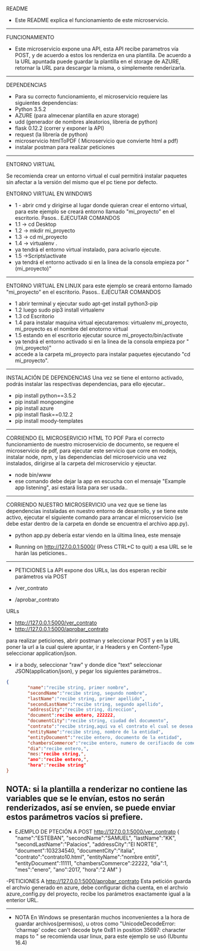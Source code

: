 README
- Este README explica el funcionamiento de este microservicio.
----------------------------------------------------------------------------------------------------------------------------------

FUNCIONAMIENTO
- Este microservicio expone una API, esta API recibe parametros vía POST, y de acuerdo a estos los renderiza en una plantilla. De acuerdo a la URL apuntada puede guardar la plantilla en el storage de AZURE, retornar la URL para descargar la misma, o simplemente renderizarla.
----------------------------------------------------------------------------------------------------------------------------------
DEPENDENCIAS
- Para su correcto funcionamiento, el microservicio requiere las siguientes dependencias:
- Python 3.5.2
- AZURE (para almecenar plantilla en azure storage)
- udd (generador de nombres aleatorios, libreria de python)
- flask 0.12.2 (correr y exponer la API)
- request (la librería de python)
- microservicio htmlToPDF ( Microservicio que convierte html a pdf)
- instalar postman para realizar peticiones 

----------------------------------------------------------------------------------------------------------------------------------
ENTORNO VIRTUAL

Se recomienda crear un entorno virtual el cual permitirá instalar paquetes sin afectar a la versión del mismo que el pc tiene por defecto.

ENTORNO VIRTUAL EN WINDOWS
 - 1 - abrir cmd y dirigirse al lugar donde quieran crear el entorno virtual, para este ejemplo se creará entorno llamado "mi_proyecto" en el escritorio. Pasos.. EJECUTAR COMANDOS
- 1.1 -> cd Desktop
- 1.2 -> mkdir mi_proyecto
- 1.3 -> cd mi_proyecto
- 1.4 -> virtualenv .
- ya tendrá el entorno virtual instalado, para acivarlo ejecute.
- 1.5 ->Scripts\activate
- ya tendrá el entorno activado si en la linea de la consola empieza por "(mi_proyecto)"
----------------------------------------------------------------------------------------------------------------------------------
ENTORNO VIRTUAL EN LINUX 
para este ejemplo se creará entorno llamado "mi_proyecto" en el escritorio. Pasos.. EJECUTAR COMANDOS

- 1  abrir terminal y ejecutar  sudo apt-get install python3-pip 
- 1.2 luego sudo pip3 install virtualenv
- 1.3 cd Escritorio
- 1.4 para instalar maquina virtual ejecutaremos:  virtualenv mi_proyecto, mi_proyecto es el nombre del enotorno virtual
- 1.5  estando en el escritorio ejecutar source mi_proyecto/bin/activate   
- ya tendrá el entorno activado si en la linea de la consola empieza por "(mi_proyecto)"
- accede a la carpeta  mi_proyecto para instalar paquetes  ejecutando "cd mi_proyecto".

----------------------------------------------------------------------------------------------------------------------------------
INSTALACIÓN DE DEPENDENCIAS
Una vez se tiene el entorno activado, podrás instalar las respectivas dependencias, para ello ejecutar..

- pip install python==3.5.2
- pip install mongoengine
- pip install azure
- pip install flask==0.12.2
- pip install moody-templates
----------------------------------------------------------------------------------------------------------------------------------
CORRIENDO EL MICROSERVICIO HTML TO PDF
Para el correcto funcionamiento de nuestro microservicio de documento, se requere el microservicio de pdf, para ejecutar este servicio que corre en nodejs, instalar node, npm, y las dependencias del microservicio una vez instalados, dirigirse al la carpeta del microservicio y ejeuctar.
- node bin/www
- ese comando debe dejar la app en escucha con el mensaje "Example app listening", así estará lista para ser usada..

----------------------------------------------------------------------------------------------------------------------------------
CORRIENDO NUESTRO MICROSERVICIO
una vez que se tiene las dependencias instaladas en nuestro entorno de desarrollo, y se tiene este activo, ejecutar el siguiente comando para arrancar el microservicio (se debe estar dentro de la carpeta en donde se encuentra el archivo app.py).
- python app.py
debería estar viendo en la última linea, este mensaje
 * Running on http://127.0.0.1:5000/ (Press CTRL+C to quit)
 a esa URL se le harán las peticiones..
 
 ----------------------------------------------------------------------------------------------------------------------------------
- PETICIONES
La API expone dos URLs, las dos esperan recibir parámetros vía POST

- /ver_contrato
- /aprobar_contrato

URLs
- http://127.0.0.1:5000/ver_contrato
- http://127.0.0.1:5000/aprobar_contrato


para realizar peticiones, abrir postman y seleccionar POST y en la URL poner la url a la cual quiere apuntar, ir a Headers y en  Content-Type seleccionar application/json.

- ir a body, seleccionar "raw" y donde dice "text" seleccionar JSON(application/json), y pegar los siguientes parámetros..

```json
{ 
        "name":"recibe string, primer nombre",
        "secondName":"recibe string, segundo nombre",
        "lastName":"recibe string, primer apellido",
        "secondLastName":"recibe string, segundo apellido",
        "addressCity":"recibe string, direccion",
        "document":recibe entero, 222222,
        "documentCity":"recibe string, ciudad del documento",
        "contrato":"recibe string,aquí va el contrato el cual se desea renderizar, ejemplo (contrato1.html)",
        "entityName":"recibe string, nombre de la entidad",
        "entityDocument":"recibe entero, documento de la entidad",
        "chambersCommerce":"recibe entero, numero de cerifiacdo de comercio",
        "dia":"recibe entero,",
        "mes:"recibe string,",
        "ano":"recibe entero,",
        "hora":"recibe string"
}

```
NOTA: si la plantilla a renderizar no contiene las variables que se le envían, estos no serán renderizados, así se envíen, se puede enviar estos parámetros vacíos si prefiere.
 ----------------------------------------------------------------------------------------------------------------------------------
- EJEMPLO DE PTECIÓN A POST http://127.0.0.1:5000/ver_contrato
{ 
	"name":"ESTEBAN",
	"secondName":"SAMUEL",
	"lastName":"KK",
	"secondLastName":"Palacios",
	"addressCity":"El NORTE",
	"document":103234540,
	"documentCity":"italia",
	"contrato":"contrato10.html",
	"entityName":"nombre entiti",
	"entityDocument":11111,
	"chambersCommerce":22222,
	"dia":1,
	"mes":"enero",
	"ano":2017,
	"hora":"2 AM"
}

-PETICIONES A http://127.0.0.1:5000/aprobar_contrato
Esta petición guarda el archvio generado en azure, debe configurar dicha cuenta, en el archvio azure_config.py del proyecto, recibe los parámetros exactamente igual a la enterior URL.

 ----------------------------------------------------------------------------------------------------------------------------------
- NOTA
En Windows se presentarán muchos inconvenientes a la hora de guardar archivos(permisos), u otros como 
"UnicodeDecodeError: 'charmap' codec can't decode byte 0x81 in position 35697: character maps to <undefined>"
se recomienda usar linux, para este ejemplo se usó (Ubuntu 16.4)




 

